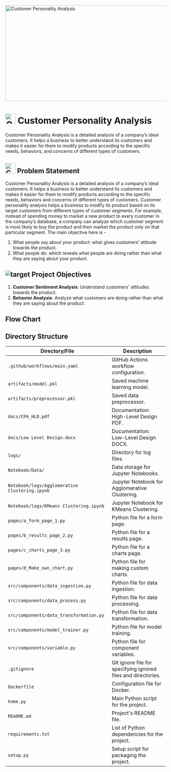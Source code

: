 
<img src="https://github.com/shashank297/Customer-Personality-Analysis/assets/67503481/46ccfeb9-28b2-4740-9d2f-36a85b714031" width="1600" height="300" alt="Customer Personality Analysis">



# <img src="https://github.com/shashank297/Customer-Personality-Analysis/assets/67503481/5b970ab3-07aa-4e99-ae36-61b09be7001e" width="32" height="32" alt="Customer Personality Analysis"> Customer Personality Analysis

Customer Personality Analysis is a detailed analysis of a company’s ideal customers. It helps a business to better understand its customers and makes it easier for them to modify products according to the specific needs, behaviors, and concerns of different types of customers.



## <img src="https://github.com/shashank297/Customer-Personality-Analysis/assets/67503481/64d46879-adb9-4fe4-bd55-09917409c2c3" width="32" height="32" alt="Customer Personality Analysis"> Problem Statement


Customer Personality Analysis is a detailed analysis of a company’s ideal customers. It helps a business to better understand its customers and makes it easier for them to modify products according to the specific needs, behaviors and concerns of different types of customers. 
Customer personality analysis helps a business to modify its product based on its target customers from different types of customer segments. For example, instead of spending money to market a new product to every customer in the company’s database, a company can analyze which customer segment is most likely to buy the product and then market the product only on that particular segment. 
The main objective here is - 
1. What people say about your product: what gives customers’ attitude towards the  product. 
2. What people do: which reveals what people are doing rather than what they are  saying about your product.


## ![target](https://github.com/shashank297/Customer-Personality-Analysis/assets/67503481/0d440085-c282-408b-85cd-7f499628c170) Project Objectives

1. **Customer Sentiment Analysis**: Understand customers' attitudes towards the product.
2. **Behavior Analysis**: Analyze what customers are doing rather than what they are saying about the product.


## Flow Chart



## Directory Structure

| Directory/File                  | Description                               |
|---------------------------------|-------------------------------------------|
| `.github/workflows/main.yaml`   | GitHub Actions workflow configuration.    |
| `artifacts/model.pkl`           | Saved machine learning model.            |
| `artifacts/preprocessor.pkl`    | Saved data preprocessor.                 |
| `docs/CPA_HLD.pdf`              | Documentation: High-Level Design PDF.    |
| `docs/Low Level Design.docx`    | Documentation: Low-Level Design DOCX.    |
| `logs/`                         | Directory for log files.                 |
| `Notebook/Data/`                | Data storage for Jupyter Notebooks.      |
| `Notebook/logs/Agglomerative Clustering.ipynb` | Jupyter Notebook for Agglomerative Clustering. |
| `Notebook/logs/KMeans Clustering.ipynb` | Jupyter Notebook for KMeans Clustering. |
| `pages/a_form_page_1.py`        | Python file for a form page.             |
| `pages/b_results_page_2.py`     | Python file for a results page.          |
| `pages/c_charts_page_3.py`      | Python file for a charts page.           |
| `pages/d_Make_own_chart.py`     | Python file for making custom charts.    |
| `src/components/data_ingestion.py` | Python file for data ingestion.         |
| `src/components/data_process.py` | Python file for data processing.        |
| `src/components/data_transformation.py` | Python file for data transformation. |
| `src/components/model_trainer.py` | Python file for model training.         |
| `src/components/variable.py`    | Python file for component variables.     |
| `.gitignore`                    | Git ignore file for specifying ignored files and directories. |
| `Dockerfile`                    | Configuration file for Docker.           |
| `home.py`                       | Main Python script for the project.      |
| `README.md`                     | Project's README file.                   |
| `requirements.txt`              | List of Python dependencies for the project. |
| `setup.py`                      | Setup script for packaging the project.  |
